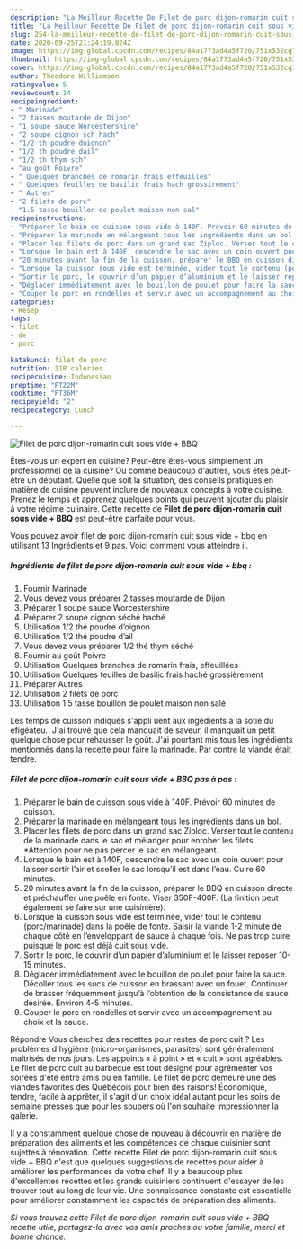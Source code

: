 ```yaml
---
description: "La Meilleur Recette De Filet de porc dijon-romarin cuit sous vide + BBQ"
title: "La Meilleur Recette De Filet de porc dijon-romarin cuit sous vide + BBQ"
slug: 254-la-meilleur-recette-de-filet-de-porc-dijon-romarin-cuit-sous-vide-bbq
date: 2020-09-25T21:24:19.824Z
image: https://img-global.cpcdn.com/recipes/84a1773ad4a5f720/751x532cq70/filet-de-porc-dijon-romarin-cuit-sous-vide-bbq-photo-principale-de-la-recette.jpg
thumbnail: https://img-global.cpcdn.com/recipes/84a1773ad4a5f720/751x532cq70/filet-de-porc-dijon-romarin-cuit-sous-vide-bbq-photo-principale-de-la-recette.jpg
cover: https://img-global.cpcdn.com/recipes/84a1773ad4a5f720/751x532cq70/filet-de-porc-dijon-romarin-cuit-sous-vide-bbq-photo-principale-de-la-recette.jpg
author: Theodore Williamson
ratingvalue: 5
reviewcount: 14
recipeingredient:
- " Marinade"
- "2 tasses moutarde de Dijon"
- "1 soupe sauce Worcestershire"
- "2 soupe oignon sch hach"
- "1/2 th poudre doignon"
- "1/2 th poudre dail"
- "1/2 th thym sch"
- "au goût Poivre"
- " Quelques branches de romarin frais effeuilles"
- " Quelques feuilles de basilic frais hach grossirement"
- " Autres"
- "2 filets de porc"
- "1.5 tasse bouillon de poulet maison non sal"
recipeinstructions:
- "Préparer le bain de cuisson sous vide à 140F. Prévoir 60 minutes de cuisson."
- "Préparer la marinade en mélangeant tous les ingrédients dans un bol."
- "Placer les filets de porc dans un grand sac Ziploc. Verser tout le contenu de la marinade dans le sac et mélanger pour enrober les filets. *Attention pour ne pas percer le sac en mélangeant."
- "Lorsque le bain est à 140F, descendre le sac avec un coin ouvert pour laisser sortir l’air et sceller le sac lorsqu’il est dans l’eau. Cuire 60 minutes."
- "20 minutes avant la fin de la cuisson, préparer le BBQ en cuisson directe et préchauffer une poêle en fonte. Viser 350F-400F. (La finition peut également se faire sur une cuisinière)."
- "Lorsque la cuisson sous vide est terminée, vider tout le contenu (porc/marinade) dans la poêle de fonte. Saisir la viande 1-2 minute de chaque côté en l’enveloppant de sauce à chaque fois. Ne pas trop cuire puisque le porc est déjà cuit sous vide."
- "Sortir le porc, le couvrir d’un papier d’aluminium et le laisser reposer 10-15 minutes."
- "Déglacer immédiatement avec le bouillon de poulet pour faire la sauce. Décoller tous les sucs de cuisson en brassant avec un fouet. Continuer de brasser fréquemment jusqu’à l’obtention de la consistance de sauce désirée. Environ 4-5 minutes."
- "Couper le porc en rondelles et servir avec un accompagnement au choix et la sauce."
categories:
- Resep
tags:
- filet
- de
- porc

katakunci: filet de porc 
nutrition: 118 calories
recipecuisine: Indonesian
preptime: "PT22M"
cooktime: "PT36M"
recipeyield: "2"
recipecategory: Lunch

---
```



![Filet de porc dijon-romarin cuit sous vide + BBQ](https://img-global.cpcdn.com/recipes/84a1773ad4a5f720/751x532cq70/filet-de-porc-dijon-romarin-cuit-sous-vide-bbq-photo-principale-de-la-recette.jpg)

Êtes-vous un expert en cuisine? Peut-être êtes-vous simplement un professionnel de la cuisine? Ou comme beaucoup d'autres, vous êtes peut-être un débutant. Quelle que soit la situation, des conseils pratiques en matière de cuisine peuvent inclure de nouveaux concepts à votre cuisine. Prenez le temps et apprenez quelques points qui peuvent ajouter du plaisir à votre régime culinaire. Cette recette de <strong> Filet de porc dijon-romarin cuit sous vide + BBQ </strong> est peut-être parfaite pour vous.

<!--inarticleads1-->

Vous pouvez avoir filet de porc dijon-romarin cuit sous vide + bbq en utilisant 13 Ingrédients et 9 pas. Voici comment vous atteindre il.

##### Ingrédients de filet de porc dijon-romarin cuit sous vide + bbq :

1. Fournir  Marinade
1. Vous devez vous préparer 2 tasses moutarde de Dijon
1. Préparer 1 soupe sauce Worcestershire
1. Préparer 2 soupe oignon séché haché
1. Utilisation 1/2 thé poudre d’oignon
1. Utilisation 1/2 thé poudre d’ail
1. Vous devez vous préparer 1/2 thé thym séché
1. Fournir au goût Poivre
1. Utilisation  Quelques branches de romarin frais, effeuillées
1. Utilisation  Quelques feuilles de basilic frais haché grossièrement
1. Préparer  Autres
1. Utilisation 2 filets de porc
1. Utilisation 1.5 tasse bouillon de poulet maison non salé


Les temps de cuisson indiqués s&#39;appli uent aux ingédients à la sotie du éfigéateu.. J&#39;ai trouvé que cela manquait de saveur, il manquait un petit quelque chose pour rehausser le goût. J&#39;ai pourtant mis tous les ingrédients mentionnés dans la recette pour faire la marinade. Par contre la viande était tendre. 

<!--inarticleads2-->

##### Filet de porc dijon-romarin cuit sous vide + BBQ pas à pas :

1. Préparer le bain de cuisson sous vide à 140F. Prévoir 60 minutes de cuisson.
1. Préparer la marinade en mélangeant tous les ingrédients dans un bol.
1. Placer les filets de porc dans un grand sac Ziploc. Verser tout le contenu de la marinade dans le sac et mélanger pour enrober les filets. *Attention pour ne pas percer le sac en mélangeant.
1. Lorsque le bain est à 140F, descendre le sac avec un coin ouvert pour laisser sortir l’air et sceller le sac lorsqu’il est dans l’eau. Cuire 60 minutes.
1. 20 minutes avant la fin de la cuisson, préparer le BBQ en cuisson directe et préchauffer une poêle en fonte. Viser 350F-400F. (La finition peut également se faire sur une cuisinière).
1. Lorsque la cuisson sous vide est terminée, vider tout le contenu (porc/marinade) dans la poêle de fonte. Saisir la viande 1-2 minute de chaque côté en l’enveloppant de sauce à chaque fois. Ne pas trop cuire puisque le porc est déjà cuit sous vide.
1. Sortir le porc, le couvrir d’un papier d’aluminium et le laisser reposer 10-15 minutes.
1. Déglacer immédiatement avec le bouillon de poulet pour faire la sauce. Décoller tous les sucs de cuisson en brassant avec un fouet. Continuer de brasser fréquemment jusqu’à l’obtention de la consistance de sauce désirée. Environ 4-5 minutes.
1. Couper le porc en rondelles et servir avec un accompagnement au choix et la sauce.


Répondre Vous cherchez des recettes pour restes de porc cuit ? Les problèmes d&#39;hygiène (micro-organismes, parasites) sont généralement maîtrisés de nos jours. Les appoints « à point » et « cuit » sont agréables. Le filet de porc cuit au barbecue est tout désigné pour agrémenter vos soirées d&#39;été entre amis ou en famille. Le filet de porc demeure une des viandes favorites des Québécois pour bien des raisons! Économique, tendre, facile à apprêter, il s&#39;agit d&#39;un choix idéal autant pour les soirs de semaine pressés que pour les soupers où l&#39;on souhaite impressionner la galerie. 

<!--inarticleads1-->

<p>
Il y a constamment quelque chose de nouveau à découvrir en matière de préparation des aliments et les compétences de chaque cuisinier sont sujettes à rénovation. Cette recette Filet de porc dijon-romarin cuit sous vide + BBQ n'est que quelques suggestions de recettes pour aider à améliorer les performances de votre chef. Il y a beaucoup plus d'excellentes recettes et les grands cuisiniers continuent d'essayer de les trouver tout au long de leur vie. Une connaissance constante est essentielle pour améliorer constamment les capacités de préparation des aliments.
</p>

<p>
<i>Si vous trouvez cette Filet de porc dijon-romarin cuit sous vide + BBQ recette utile, partagez-la avec vos amis proches ou votre famille, merci et bonne chance.</i>
</p>
